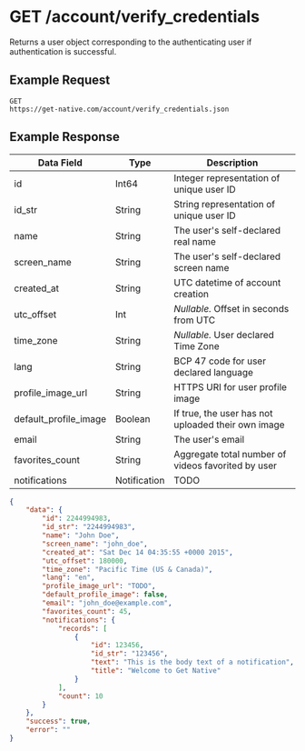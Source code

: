 # GET /account/verify_credentials

Returns a user object corresponding to the authenticating user if authentication is successful.

## Example Request

```
GET
https://get-native.com/account/verify_credentials.json
```

## Example Response

| Data Field            | Type         | Description                                        |
|-----------------------|--------------|----------------------------------------------------|
| id                    | Int64        |  Integer representation of unique user ID          |
| id_str                | String       |  String representation of unique user ID           |
| name                  | String       |  The user's self-declared real name                |
| screen_name           | String       |  The user's self-declared screen name              |
| created_at            | String       |  UTC datetime of account creation                  |
| utc_offset            | Int          |  _Nullable._ Offset in seconds from UTC            |
| time_zone             | String       |  _Nullable._ User declared Time Zone               |
| lang                  | String       |  BCP 47 code for user declared language            |
| profile_image_url     | String       |  HTTPS URI for user profile image                  |
| default_profile_image | Boolean      | If true, the user has not uploaded their own image |
| email                 | String       | The user's email                                   |
| favorites_count       | String       | Aggregate total number of videos favorited by user |
| notifications         | Notification | TODO                                               |

```json
{
	"data": {
		"id": 2244994983,
		"id_str": "2244994983",
		"name": "John Doe",
		"screen_name": "john_doe",
		"created_at": "Sat Dec 14 04:35:55 +0000 2015",
		"utc_offset": 180000,
		"time_zone": "Pacific Time (US & Canada)",
		"lang": "en",
		"profile_image_url": "TODO",
		"default_profile_image": false,
		"email": "john_doe@example.com",
		"favorites_count": 45,
		"notifications": {
			"records": [
				{
					"id": 123456,
					"id_str": "123456",
					"text": "This is the body text of a notification",
					"title": "Welcome to Get Native"
				}
			],
			"count": 10
		}
	},
	"success": true,
	"error": ""
}
```
